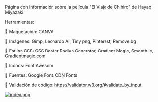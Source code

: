 Página con Información sobre la película "El Viaje de Chihiro" de Hayao Miyazaki

Herramientas:

🐉 Maquetación: CANVA

🐉 Imágenes: Gimp, Leonardo AI, Tiny png, Pinterest, Remove.bg

🐉 Estilos CSS: CSS Border Radius Generator, Gradient Magic, Smooth.ie, Gradientmagic.com

🐉 Iconos: Font Awesom

🐉 Fuentes: Google Font, CDN Fonts

🐉 Validación de código: https://validator.w3.org/#validate_by_input

[![index.png](https://i.postimg.cc/zXZJrVVY/index.png)](https://postimg.cc/G9K0P3FX)
